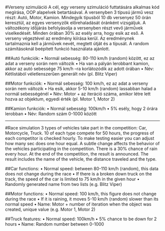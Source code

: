 #Verseny szimuláció
A cél, egy verseny szimuláció futtatására alkalmas kód megírása, OOP alapelvek betartásával. A versenyben 3 típusú jármű vesz részt: Autó, Motor, Kamion. Mindegyik típusból 10 db versenyez 50 órán keresztül, az egyes versenyzők előrehaladását óránként vizsgáljuk. A változékony időjárás befolyásolja a versenyben részt vevő járművek viselkedését. Minden órában 30% az esély arra, hogy esik az eső. A verseny végeztével az eredmény kiírása kerül. Az eredménynek tartalmaznia kell a járművek nevét, megtett útját és a típusát.
A random számításoknál beépített funkció használata ajánlott.

##Autó funkciók:
•	Normál sebesség: 80-110 km/h (random) között, ez az adat a verseny során nem változik
•	Ha van a pályán lerobbant kamion, akkor az autó sebessége 75 km/h –ra korlátozódik az adott órában
•	Név: Kétlistából véletlenszerűen generált név (pl. Blitz Viper) 

##Motor funkciók:
•	Normál sebesség: 100 km/h, ez az adat a verseny során nem változik
•	Ha esik, akkor 5-10 km/h (random) lassabban halad a normál sebességénél
•	Név: Motor + az iteráció száma, amikor létre lett hozva az objektum, egyedi érték (pl. Motor 1, Motor 2)

##Kamion funkciók:
•	Normál sebesség: 100km/h
•	5% esély, hogy 2 órára lerobban
•	Név: Random szám 0-1000 között

***

#Race simulation
3 types of vehicles take part in the competition: Car, Motorcycle, Truck. 10 of each type compete for 50 hours, the progress of each competitor is checked hourly. To make testing easier you can adjust how many sec does one hour equal.
A subtle change affects the behavior of the vehicles participating in the competition. There is a 30% chance of rain every hour. At the end of the competition, the result is announced. The result includes the name of the vehicle, the distance traveled and the type.

##Car functions:
• Normal speed: between 80-110 km/h (random), this data does not change during the race
• If there is a broken down truck on the track, the speed of the car is limited to 75 km/h in the given hour
• Randomly generated name from two lists (e.g. Blitz Viper)

##Motor functions:
• Normal speed: 100 km/h, this figure does not change during the race
• If it is raining, it moves 5-10 km/h (random) slower than its normal speed
• Name: Motor + number of iteration when the object was created, unique value (e.g. Motor 1, Motor 2)

##Truck features:
• Normal speed: 100km/h
• 5% chance to be down for 2 hours
• Name: Random number between 0-1000
